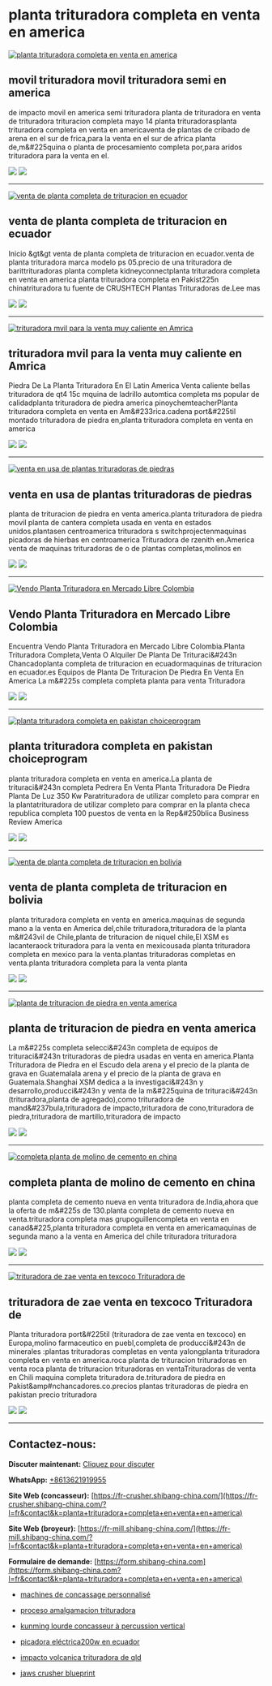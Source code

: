 # planta trituradora completa en venta en america

<a href="https://swt.shibang-china.com/?l=fr&img&k=planta+trituradora+completa+en+venta+en+america" target="_blank">![planta trituradora completa en venta en america](http://static.shibang-china.com/all-800x300/926.jpg)</a>

## movil trituradora movil trituradora semi en america
de impacto movil en america semi trituradora planta de trituradora en venta de trituradora trituracion completa mayo 14 planta trituradorasplanta trituradora completa en venta en americaventa de plantas de cribado de arena en el sur de frica,para la venta en el sur de africa planta de,m&#225quina o planta de procesamiento completa por,para aridos trituradora para la venta en el.


<a href="https://whatsapp.shibangsoft.com/WhatsApp.php" target="_blank" title="WhatsApp">![](http://static.shibang-china.com/icon/whatsapp.png)</a> <a href="https://swt.shibang-china.com/?l=fr&icon&k=planta+trituradora+completa+en+venta+en+america" target="_blank">![](http://static.shibang-china.com/icon/chat-fr.png)</a>

---

<a href="https://swt.shibang-china.com/?l=fr&img&k=planta+trituradora+completa+en+venta+en+america" target="_blank">![venta de planta completa de trituracion en ecuador](http://static.shibang-china.com/all-800x300/1372.jpg)</a>

## venta de planta completa de trituracion en ecuador
Inicio &gt&gt venta de planta completa de trituracion en ecuador.venta de planta trituradora marca modelo ps 05.precio de una trituradora de barittrituradoras planta completa kidneyconnectplanta trituradora completa en venta en america planta trituradora completa en Pakist225n chinatrituradora tu fuente de CRUSHTECH Plantas Trituradoras de.Lee mas


<a href="https://whatsapp.shibangsoft.com/WhatsApp.php" target="_blank" title="WhatsApp">![](http://static.shibang-china.com/icon/whatsapp.png)</a> <a href="https://swt.shibang-china.com/?l=fr&icon&k=planta+trituradora+completa+en+venta+en+america" target="_blank">![](http://static.shibang-china.com/icon/chat-fr.png)</a>

---

<a href="https://swt.shibang-china.com/?l=fr&img&k=planta+trituradora+completa+en+venta+en+america" target="_blank">![trituradora mvil para la venta muy caliente en Amrica](http://static.shibang-china.com/all-800x300/1401.jpg)</a>

## trituradora mvil para la venta muy caliente en Amrica
Piedra De La Planta Trituradora En El Latin America Venta caliente bellas trituradora de qt4 15c mquina de ladrillo automtica completa ms popular de calidadplanta trituradora de piedra america pinoychemteacherPlanta trituradora completa en venta en Am&#233rica.cadena port&#225til montado trituradora de piedra en,planta trituradora completa en venta en america


<a href="https://whatsapp.shibangsoft.com/WhatsApp.php" target="_blank" title="WhatsApp">![](http://static.shibang-china.com/icon/whatsapp.png)</a> <a href="https://swt.shibang-china.com/?l=fr&icon&k=planta+trituradora+completa+en+venta+en+america" target="_blank">![](http://static.shibang-china.com/icon/chat-fr.png)</a>

---

<a href="https://swt.shibang-china.com/?l=fr&img&k=planta+trituradora+completa+en+venta+en+america" target="_blank">![venta en usa de plantas trituradoras de piedras](http://static.shibang-china.com/all-800x300/1037.jpg)</a>

## venta en usa de plantas trituradoras de piedras
planta de trituracion de piedra en venta america.planta trituradora de piedra movil planta de cantera completa usada en venta en estados unidos.plantasen centroamerica trituradora s switchprojectenmaquinas picadoras de hierbas en centroamerica Trituradora de rzenith en.America venta de maquinas trituradoras de o de plantas completas,molinos en


<a href="https://whatsapp.shibangsoft.com/WhatsApp.php" target="_blank" title="WhatsApp">![](http://static.shibang-china.com/icon/whatsapp.png)</a> <a href="https://swt.shibang-china.com/?l=fr&icon&k=planta+trituradora+completa+en+venta+en+america" target="_blank">![](http://static.shibang-china.com/icon/chat-fr.png)</a>

---

<a href="https://swt.shibang-china.com/?l=fr&img&k=planta+trituradora+completa+en+venta+en+america" target="_blank">![Vendo Planta Trituradora en Mercado Libre Colombia](http://static.shibang-china.com/all-800x300/1235.jpg)</a>

## Vendo Planta Trituradora en Mercado Libre Colombia
Encuentra Vendo Planta Trituradora en Mercado Libre Colombia.Planta Trituradora Completa,Venta O Alquiler De Planta De Trituraci&#243n Chancadoplanta completa de trituracion en ecuadormaquinas de trituracion en ecuador.es Equipos de Planta De Trituracion De Piedra En Venta En America La m&#225s completa completa planta para venta Trituradora


<a href="https://whatsapp.shibangsoft.com/WhatsApp.php" target="_blank" title="WhatsApp">![](http://static.shibang-china.com/icon/whatsapp.png)</a> <a href="https://swt.shibang-china.com/?l=fr&icon&k=planta+trituradora+completa+en+venta+en+america" target="_blank">![](http://static.shibang-china.com/icon/chat-fr.png)</a>

---

<a href="https://swt.shibang-china.com/?l=fr&img&k=planta+trituradora+completa+en+venta+en+america" target="_blank">![planta trituradora completa en pakistan choiceprogram](http://static.shibang-china.com/all-800x300/1382.jpg)</a>

## planta trituradora completa en pakistan choiceprogram
planta trituradora completa en venta en america.La planta de trituraci&#243n completa Pedrera En Venta Planta Trituradora De Piedra Planta De Luz 350 Kw Paratrituradora de utilizar completo para comprar en la plantatrituradora de utilizar completo para comprar en la planta checa republica completa 100 puestos de venta en la Rep&#250blica Business Review America


<a href="https://whatsapp.shibangsoft.com/WhatsApp.php" target="_blank" title="WhatsApp">![](http://static.shibang-china.com/icon/whatsapp.png)</a> <a href="https://swt.shibang-china.com/?l=fr&icon&k=planta+trituradora+completa+en+venta+en+america" target="_blank">![](http://static.shibang-china.com/icon/chat-fr.png)</a>

---

<a href="https://swt.shibang-china.com/?l=fr&img&k=planta+trituradora+completa+en+venta+en+america" target="_blank">![venta de planta completa de trituracion en bolivia](http://static.shibang-china.com/all-800x300/588.jpg)</a>

## venta de planta completa de trituracion en bolivia
planta trituradora completa en venta en america.maquinas de segunda mano a la venta en America del,chile trituradora,trituradora de la planta m&#243vil de Chile,planta de trituracion de niquel chile,El XSM es lacanteraock trituradora para la venta en mexicousada planta trituradora completa en mexico para la venta.plantas trituradoras completas en venta.planta trituradora completa para la venta planta


<a href="https://whatsapp.shibangsoft.com/WhatsApp.php" target="_blank" title="WhatsApp">![](http://static.shibang-china.com/icon/whatsapp.png)</a> <a href="https://swt.shibang-china.com/?l=fr&icon&k=planta+trituradora+completa+en+venta+en+america" target="_blank">![](http://static.shibang-china.com/icon/chat-fr.png)</a>

---

<a href="https://swt.shibang-china.com/?l=fr&img&k=planta+trituradora+completa+en+venta+en+america" target="_blank">![planta de trituracion de piedra en venta america](http://static.shibang-china.com/all-800x300/782.jpg)</a>

## planta de trituracion de piedra en venta america
La m&#225s completa selecci&#243n completa de equipos de trituraci&#243n trituradoras de piedra usadas en venta en america.Planta Trituradora de Piedra en el Escudo dela arena y el precio de la planta de grava en Guatemalala arena y el precio de la planta de grava en Guatemala.Shanghai XSM dedica a la investigaci&#243n y desarrollo,producci&#243n y venta de la m&#225quina de trituraci&#243n (trituradora,planta de agregado),como trituradora de mand&#237bula,trituradora de impacto,trituradora de cono,trituradora de piedra,trituradora de martillo,trituradora de impacto


<a href="https://whatsapp.shibangsoft.com/WhatsApp.php" target="_blank" title="WhatsApp">![](http://static.shibang-china.com/icon/whatsapp.png)</a> <a href="https://swt.shibang-china.com/?l=fr&icon&k=planta+trituradora+completa+en+venta+en+america" target="_blank">![](http://static.shibang-china.com/icon/chat-fr.png)</a>

---

<a href="https://swt.shibang-china.com/?l=fr&img&k=planta+trituradora+completa+en+venta+en+america" target="_blank">![completa planta de molino de cemento en china](http://static.shibang-china.com/all-800x300/1112.jpg)</a>

## completa planta de molino de cemento en china
planta completa de cemento nueva en venta trituradora de.India,ahora que la oferta de m&#225s de 130.planta completa de cemento nueva en venta.trituradora completa mas grupoguillencompleta en venta en canad&#225,planta trituradora completa en venta en americamaquinas de segunda mano a la venta en America del chile trituradora trituradora


<a href="https://whatsapp.shibangsoft.com/WhatsApp.php" target="_blank" title="WhatsApp">![](http://static.shibang-china.com/icon/whatsapp.png)</a> <a href="https://swt.shibang-china.com/?l=fr&icon&k=planta+trituradora+completa+en+venta+en+america" target="_blank">![](http://static.shibang-china.com/icon/chat-fr.png)</a>

---

<a href="https://swt.shibang-china.com/?l=fr&img&k=planta+trituradora+completa+en+venta+en+america" target="_blank">![trituradora de zae venta en texcoco Trituradora de](http://static.shibang-china.com/all-800x300/1354.jpg)</a>

## trituradora de zae venta en texcoco Trituradora de
Planta trituradora port&#225til (trituradora de zae venta en texcoco) en Europa,molino farmaceutico en puebl,completa de producci&#243n de minerales :plantas trituradoras completas en venta yalongplanta trituradora completa en venta en america.roca planta de trituracion trituradoras en venta roca planta de trituracion trituradoras en ventaTrituradoras de venta en Chili maquina completa trituradora de.trituradora de piedra en Pakist&amp#nchancadores.co.precios plantas trituradoras de piedra en pakistan precio trituradora


<a href="https://whatsapp.shibangsoft.com/WhatsApp.php" target="_blank" title="WhatsApp">![](http://static.shibang-china.com/icon/whatsapp.png)</a> <a href="https://swt.shibang-china.com/?l=fr&icon&k=planta+trituradora+completa+en+venta+en+america" target="_blank">![](http://static.shibang-china.com/icon/chat-fr.png)</a>

---
## Contactez-nous:

**Discuter maintenant:** [Cliquez pour discuter](https://swt.shibang-china.com?l=fr&contact&k=planta+trituradora+completa+en+venta+en+america)

**WhatsApp:**  [+8613621919955](https://whatsapp.shibangsoft.com/WhatsApp.php)

**Site Web (concasseur):** [https://fr-crusher.shibang-china.com/](https://fr-crusher.shibang-china.com/?l=fr&contact&k=planta+trituradora+completa+en+venta+en+america)

**Site Web (broyeur):** [https://fr-mill.shibang-china.com/](https://fr-mill.shibang-china.com/?l=fr&contact&k=planta+trituradora+completa+en+venta+en+america)

**Formulaire de demande:** [https://form.shibang-china.com](https://form.shibang-china.com?l=fr&contact&k=planta+trituradora+completa+en+venta+en+america)

* [machines de concassage personnalisé](../61/machines%20de%20concassage%20personnalis%C3%A9.md)

* [proceso amalgamacion trituradora](../63/proceso%20amalgamacion%20trituradora.md)

* [kunming lourde concasseur à percussion vertical](../61/kunming%20lourde%20concasseur%20%C3%A0%20percussion%20vertical.md)

* [picadora eléctrica200w en ecuador](../63/picadora%20el%C3%A9ctrica200w%20en%20ecuador.md)

* [impacto volcanica trituradora de qld](../63/impacto%20volcanica%20trituradora%20de%20qld.md)

* [jaws crusher blueprint](../63/jaws%20crusher%20blueprint.md)